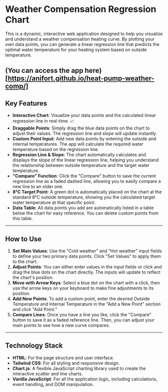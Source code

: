 # Weather Compensation Regression Chart

This is a dynamic, interactive web application designed to help you visualize and understand a weather compensation heating curve. By plotting your own data points, you can generate a linear regression line that predicts the optimal water temperature for your heating system based on outside temperature.

(You can access the app here)[https://anifort.github.io/heat-pump-weather-comp/] 
---

## Key Features

* **Interactive Chart**: Visualize your data points and the calculated linear regression line in real-time. 📈
* **Draggable Points**: Simply drag the blue data points on the chart to adjust their values. The regression line and slope will update instantly.
* **Custom Point Input**: Add new data points by entering the outside and internal temperatures. The app will calculate the required water temperature based on the regression line.
* **Regression Line & Slope**: The chart automatically calculates and displays the slope of the linear regression line, helping you understand the relationship between outside temperature and the target water temperature.
* **"Compare" Function**: Click the "Compare" button to save the current regression line as a faded dashed line, allowing you to easily compare a new line to an older one.
* **8°C Target Point**: A green dot is automatically placed on the chart at the standard 8°C outside temperature, showing you the calculated target water temperature at that specific point.
* **Data Table**: All data points you add are automatically listed in a table below the chart for easy reference. You can delete custom points from this table.

---

## How to Use

1.  **Set Main Values**: Use the "Cold weather" and "Hot weather" input fields to define your two primary data points. Click "Set Values" to apply them to the chart.
2.  **Adjust Points**: You can either enter values in the input fields or click and drag the blue dots on the chart directly. The inputs will update to reflect the chart's position.
3.  **Move with Arrow Keys**: Select a blue dot on the chart with a click, then use the arrow keys on your keyboard to make fine adjustments to its position.
4.  **Add New Points**: To add a custom point, enter the desired Outside Temperature and Internal Temperature in the "Add a New Point" section and click "Add Point."
5.  **Compare Lines**: Once you have a line you like, click the "Compare" button to save it as a faded reference line. Then, you can adjust your main points to see how a new curve compares.

---

## Technology Stack

* **HTML**: For the page structure and user interface.
* **Tailwind CSS**: For all styling and responsive design.
* **Chart.js**: A flexible JavaScript charting library used to create the interactive scatter and line charts.
* **Vanilla JavaScript**: For all the application logic, including calculations, event handling, and DOM manipulation.

